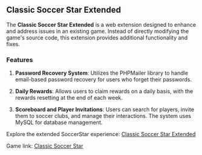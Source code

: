 ## Classic Soccer Star Extended

The **Classic Soccer Star Extended** is a web extension designed to enhance and address issues in an existing game. Instead of directly modifying the game's source code, this extension provides additional functionality and fixes.

### Features

1. **Password Recovery System**: Utilizes the PHPMailer library to handle email-based password recovery for users who forget their passwords.

2. **Daily Rewards**: Allows users to claim rewards on a daily basis, with the rewards resetting at the end of each week.

3. **Scoreboard and Player Invitations**: Users can search for players, invite them to soccer clubs, and manage their interactions. The system uses MySQL for database management.

Explore the extended SoccerStar experience: [Classic Soccer Star Extended](http://classicsoccerstar-extended.ct8.pl/index.php?page=)

Game link: [Classic Soccer Star](https://classicsoccerstar.ct8.pl/ )
